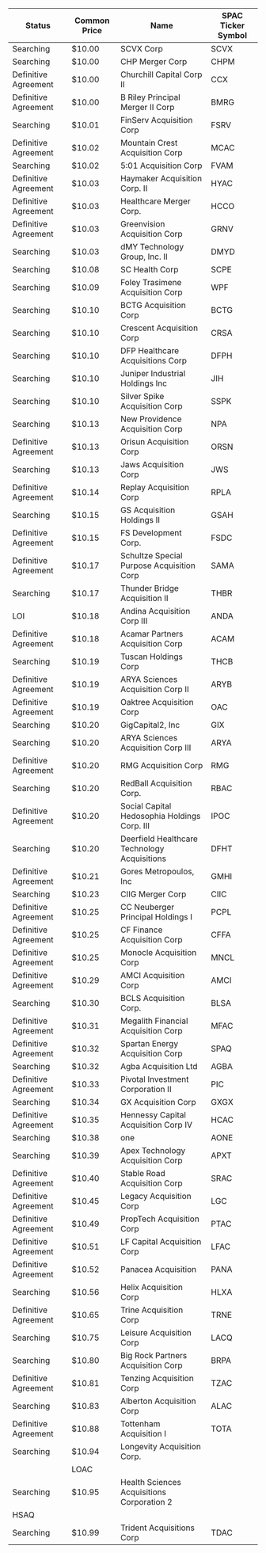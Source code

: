 Status               | Common Price  | Name                                         | SPAC Ticker Symbol
-------------------- | ------------- | -------------------------------------------- | ------------------
Searching            | $10.00        | SCVX Corp                                    | SCVX              
Searching            | $10.00        | CHP Merger Corp                              | CHPM              
Definitive Agreement | $10.00        | Churchill Capital Corp II                    | CCX               
Definitive Agreement | $10.00        | B Riley Principal Merger II Corp             | BMRG              
Searching            | $10.01        | FinServ Acquisition Corp                     | FSRV              
Definitive Agreement | $10.02        | Mountain Crest Acquisition Corp              | MCAC              
Searching            | $10.02        | 5:01 Acquisition Corp                        | FVAM              
Definitive Agreement | $10.03        | Haymaker Acquisition Corp. II                | HYAC              
Definitive Agreement | $10.03        | Healthcare Merger Corp.                      | HCCO              
Definitive Agreement | $10.03        | Greenvision Acquisition Corp                 | GRNV              
Searching            | $10.03        | dMY Technology Group, Inc. II                | DMYD              
Searching            | $10.08        | SC Health Corp                               | SCPE              
Searching            | $10.09        | Foley Trasimene Acquisition Corp             | WPF               
Searching            | $10.10        | BCTG Acquisition Corp                        | BCTG              
Searching            | $10.10        | Crescent Acquisition Corp                    | CRSA              
Searching            | $10.10        | DFP Healthcare Acquisitions Corp             | DFPH              
Searching            | $10.10        | Juniper Industrial Holdings Inc              | JIH               
Searching            | $10.10        | Silver Spike Acquisition Corp                | SSPK              
Searching            | $10.13        | New Providence Acquisition Corp              | NPA               
Definitive Agreement | $10.13        | Orisun Acquisition Corp                      | ORSN              
Searching            | $10.13        | Jaws Acquisition Corp                        | JWS               
Definitive Agreement | $10.14        | Replay Acquisition Corp                      | RPLA              
Searching            | $10.15        | GS Acquisition Holdings II                   | GSAH              
Definitive Agreement | $10.15        | FS Development Corp.                         | FSDC              
Definitive Agreement | $10.17        | Schultze Special Purpose Acquisition Corp    | SAMA              
Searching            | $10.17        | Thunder Bridge Acquisition II                | THBR              
LOI                  | $10.18        | Andina Acquisition Corp III                  | ANDA              
Definitive Agreement | $10.18        | Acamar Partners Acquisition Corp             | ACAM              
Searching            | $10.19        | Tuscan Holdings Corp                         | THCB              
Definitive Agreement | $10.19        | ARYA Sciences Acquisition Corp II            | ARYB              
Definitive Agreement | $10.19        | Oaktree Acquisition Corp                     | OAC               
Searching            | $10.20        | GigCapital2, Inc                             | GIX               
Searching            | $10.20        | ARYA Sciences Acquisition Corp III           | ARYA              
Definitive Agreement | $10.20        | RMG Acquisition Corp                         | RMG               
Searching            | $10.20        | RedBall Acquisition Corp.                    | RBAC              
Definitive Agreement | $10.20        | Social Capital Hedosophia Holdings Corp. III | IPOC              
Searching            | $10.20        | Deerfield Healthcare Technology Acquisitions | DFHT              
Definitive Agreement | $10.21        | Gores Metropoulos, Inc                       | GMHI              
Searching            | $10.23        | CIIG Merger Corp                             | CIIC              
Definitive Agreement | $10.25        | CC Neuberger Principal Holdings I            | PCPL              
Definitive Agreement | $10.25        | CF Finance Acquisition Corp                  | CFFA              
Definitive Agreement | $10.25        | Monocle Acquisition Corp                     | MNCL              
Definitive Agreement | $10.29        | AMCI Acquisition Corp                        | AMCI              
Searching            | $10.30        | BCLS Acquisition Corp.                       | BLSA              
Definitive Agreement | $10.31        | Megalith Financial Acquisition Corp          | MFAC              
Definitive Agreement | $10.32        | Spartan Energy Acquisition Corp              | SPAQ              
Searching            | $10.32        | Agba Acquisition Ltd                         | AGBA              
Definitive Agreement | $10.33        | Pivotal Investment Corporation II            | PIC               
Searching            | $10.34        | GX Acquisition Corp                          | GXGX              
Definitive Agreement | $10.35        | Hennessy Capital Acquisition Corp IV         | HCAC              
Searching            | $10.38        | one                                          | AONE              
Searching            | $10.39        | Apex Technology Acquisition Corp             | APXT              
Definitive Agreement | $10.40        | Stable Road Acquisition Corp                 | SRAC              
Definitive Agreement | $10.45        | Legacy Acquisition Corp                      | LGC               
Definitive Agreement | $10.49        | PropTech Acquisition Corp                    | PTAC              
Definitive Agreement | $10.51        | LF Capital Acquisition Corp                  | LFAC              
Definitive Agreement | $10.52        | Panacea Acquisition                          | PANA              
Searching            | $10.56        | Helix Acquisition Corp                       | HLXA              
Definitive Agreement | $10.65        | Trine Acquisition Corp                       | TRNE              
Searching            | $10.75        | Leisure Acquisition Corp                     | LACQ              
Searching            | $10.80        | Big Rock Partners Acquisition Corp           | BRPA              
Definitive Agreement | $10.81        | Tenzing Acquisition Corp                     | TZAC              
Searching            | $10.83        | Alberton Acquisition Corp                    | ALAC              
Definitive Agreement | $10.88        | Tottenham Acquisition I                      | TOTA              
Searching            | $10.94        | Longevity Acquisition Corp.
                 | LOAC              
Searching            | $10.95        | Health Sciences Acquisitions Corporation 2
  | HSAQ              
Searching            | $10.99        | Trident Acquisitions Corp                    | TDAC              
